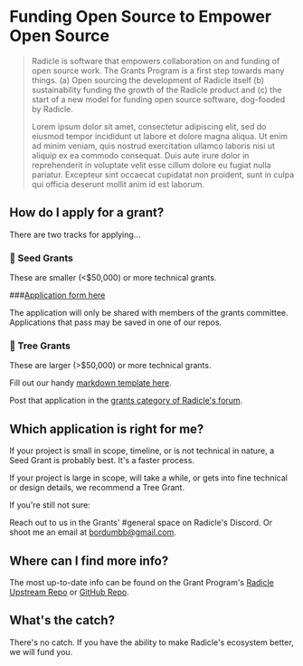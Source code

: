 # Funding Open Source to Empower Open Source

> Radicle is software that empowers collaboration on and funding of open source work. The Grants Program is a first step towards many things. (a) Open sourcing the development of Radicle itself (b) sustainability funding the growth of the Radicle product and (c) the start of a new model for funding open source software, dog-fooded by Radicle. 
> 
> Lorem ipsum dolor sit amet, consectetur adipiscing elit, sed do eiusmod tempor incididunt ut labore et dolore magna aliqua. Ut enim ad minim veniam, quis nostrud exercitation ullamco laboris nisi ut aliquip ex ea commodo consequat. Duis aute irure dolor in reprehenderit in voluptate velit esse cillum dolore eu fugiat nulla pariatur. Excepteur sint occaecat cupidatat non proident, sunt in culpa qui officia deserunt mollit anim id est laborum.

## How do I apply for a grant?
There are two tracks for applying...

### 🌱 Seed Grants

These are smaller (<$50,000) or more technical grants.

###[Application form here]()

The application will only be shared with members of the grants committee. Applications that pass may be saved in one of our repos.

### 🌲 Tree Grants

These are larger (>$50,000) or more technical grants. 

Fill out our handy [markdown template here](https://raw.githubusercontent.com/radicle-dev/radicle-grants/main/grants/applications/template.md).

Post that application in the [grants category of Radicle's forum](). 

## Which application is right for me?
If your project is small in scope, timeline, or is not technical in nature, a Seed Grant is probably best. It's a faster process.

If your project is large in scope, will take a while, or gets into fine technical or design details, we recommend a Tree Grant.

If you're still not sure:

Reach out to us in the Grants' #general space on Radicle's Discord. 
Or shoot me an email at <bordumbb@gmail.com>.

## Where can I find more info?

The most up-to-date info can be found on the Grant Program's [Radicle Upstream Repo]() or [GitHub Repo](https://github.com/radicle-dev/radicle-grants).

## What's the catch?
There's no catch. If you have the ability to make Radicle's ecosystem better, we will fund you.
